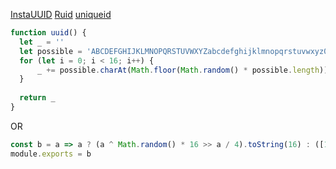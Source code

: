 [InstaUUID](https://github.com/therne/instauuid)
[Ruid](https://github.com/trekjs/ruid)
[uniqueid](https://github.com/jonschlinkert/uniqueid)

```javascript
function uuid() {
  let _ = ''
  let possible = 'ABCDEFGHIJKLMNOPQRSTUVWXYZabcdefghijklmnopqrstuvwxyz0123456789'
  for (let i = 0; i < 16; i++) {
      _ += possible.charAt(Math.floor(Math.random() * possible.length))
  }
  
  return _
}
```

OR 
```javascript
const b = a => a ? (a ^ Math.random() * 16 >> a / 4).toString(16) : ([1e7] + -1e3 + -4e3 + -8e3 + -1e11).replace(/[018]/g, b)
module.exports = b
```
